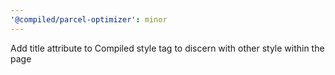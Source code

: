 ```yaml
---
'@compiled/parcel-optimizer': minor
---
```


Add title attribute to Compiled style tag to discern with other style within the page
